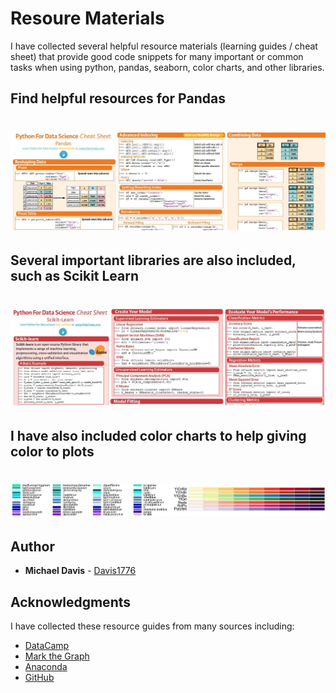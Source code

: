# Resoure Materials

I have collected several helpful resource materials (learning guides / cheat sheet) that provide good code snippets for many important or common tasks when using python, pandas, seaborn, color charts, and other libraries.

## Find helpful resources for Pandas
# <p align="center"> ![Pandas](images/PandasScreenShot.jpg) </p>

## Several important libraries are also included, such as Scikit Learn
# <p align="center"> ![SciKitLearn](images/ScikitLearnScreenShot.jpg) </p>

## I have also included color charts to help giving color to plots
# <p align="center"> ![ColorCharts](images/Color03.jpg) </p>

## Author

* **Michael Davis** - [Davis1776](https://github.com/Davis1776)

## Acknowledgments

I have collected these resource guides from many sources including:

* [DataCamp](https://www.datacamp.com/)
* [Mark the Graph](https://twitter.com/Mark_Graph)
* [Anaconda](https://www.anaconda.com)
* [GitHub](https://www.github.com)